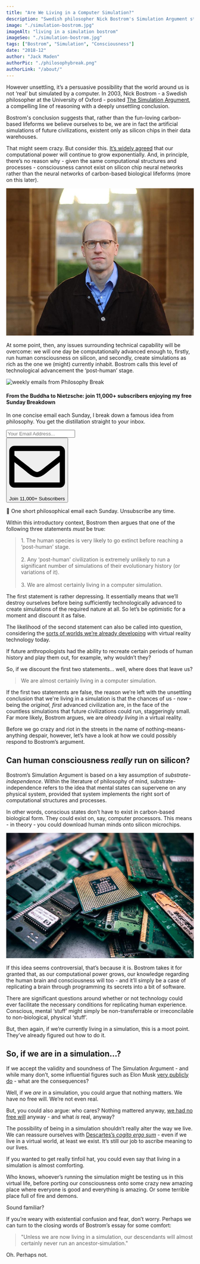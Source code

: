 ```yaml
---
title: "Are We Living in a Computer Simulation?"
description: "Swedish philosopher Nick Bostrom's Simulation Argument states that the world around us is not real, but simply another person's - or civilization's - virtual reality."
image: "./simulation-bostrom.jpg"
imageAlt: "living in a simulation bostrom"
imageSeo: "./simulation-bostrom.jpg"
tags: ["Bostrom", "Simulation", "Consciousness"]
date: "2018-12"
author: "Jack Maden"
authorPic: "./philosophybreak.png"
authorLink: "/about/"
---
```

<span class="big-letter">H</span>owever unsettling, it’s a persuasive possibility that the world around us is not ‘real’ but simulated by a computer. In 2003, Nick Bostrom - a Swedish philosopher at the University of Oxford - posited [The Simulation Argument](https://www.simulation-argument.com/simulation.html), a compelling line of reasoning with a deeply unsettling conclusion.

Bostrom's conclusion suggests that, rather than the fun-loving carbon-based lifeforms we believe ourselves to be, we are in fact the artificial simulations of future civilizations, existent only as silicon chips in their data warehouses.

That might seem crazy. But consider this. [It’s widely agreed](http://www.visualcapitalist.com/visualizing-trillion-fold-increase-computing-power/) that our computational power will continue to grow exponentially. And, in principle, there’s no reason why - given the same computational structures and processes - consciousness cannot exist on silicon chip neural networks rather than the neural networks of carbon-based biological lifeforms (more on this later).

![nick bostrom](./bostrom.jpg "Nick Bostrom, looking like a right simulation.")

At some point, then, any issues surrounding technical capability will be overcome: we will one day be computationally advanced enough to, firstly, run human consciousness on silicon, and secondly, create simulations as rich as the one we (might) currently inhabit. Bostrom calls this level of technological advancement the ‘post-human’ stage.

<!--big subscribe-->
<div class="course-promo darkradial-background subscribe text-center">
    <img src="/static/6313d50bc32799a6c869239128784c7b/e7f7a/weekly-break.webp" alt="weekly emails from Philosophy Break">
    <h4>From the Buddha to Nietzsche: join 11,000+ subscribers enjoying my free Sunday Breakdown</h4>
    <p class="small-grey-font no-mar-bottom">In one concise email each Sunday, I break down a famous idea from philosophy. You get the distillation straight to your inbox.</p>
    <div class="small-pad-top">
        <form action="https://app.convertkit.com/forms/5812400/subscriptions" method="post" data-sv-form="5812400" data-uid="be0e52d3c0" data-format="inline" data-version="6" data-options="{&quot;settings&quot;:{&quot;after_subscribe&quot;:{&quot;action&quot;:&quot;message&quot;,&quot;success_message&quot;:&quot;Thank you, philosopher! Your welcome email will land in your inbox shortly.&quot;,&quot;redirect_url&quot;:&quot;https://philosophybreak.com/thank-you/&quot;},&quot;analytics&quot;:{&quot;google&quot;:null,&quot;fathom&quot;:null,&quot;facebook&quot;:null,&quot;segment&quot;:null,&quot;pinterest&quot;:null,&quot;sparkloop&quot;:null,&quot;googletagmanager&quot;:null},&quot;modal&quot;:{&quot;trigger&quot;:&quot;timer&quot;,&quot;scroll_percentage&quot;:null,&quot;timer&quot;:5,&quot;devices&quot;:&quot;all&quot;,&quot;show_once_every&quot;:15},&quot;powered_by&quot;:{&quot;show&quot;:false,&quot;url&quot;:&quot;https://convertkit.com/features/forms?utm_campaign=poweredby&amp;utm_content=form&amp;utm_medium=referral&amp;utm_source=dynamic&quot;},&quot;recaptcha&quot;:{&quot;enabled&quot;:false},&quot;return_visitor&quot;:{&quot;action&quot;:&quot;show&quot;,&quot;custom_content&quot;:&quot;&quot;},&quot;slide_in&quot;:{&quot;display_in&quot;:&quot;bottom_right&quot;,&quot;trigger&quot;:&quot;timer&quot;,&quot;scroll_percentage&quot;:null,&quot;timer&quot;:5,&quot;devices&quot;:&quot;all&quot;,&quot;show_once_every&quot;:15},&quot;sticky_bar&quot;:{&quot;display_in&quot;:&quot;top&quot;,&quot;trigger&quot;:&quot;timer&quot;,&quot;scroll_percentage&quot;:null,&quot;timer&quot;:5,&quot;devices&quot;:&quot;all&quot;,&quot;show_once_every&quot;:15}},&quot;version&quot;:&quot;6&quot;}" min-width="400 500 600 700 800">
        <div data-style="clean"><ul data-element="errors" data-group="alert"></ul><div data-element="fields" data-stacked="false">
            <div>
                <input name="email_address" aria-label="Your Email Address..." placeholder="Your Email Address..." required type="email" />
            </div>
            <button class="button primary" type="submit" data-element="submit"><div><div></div><div></div><div></div></div><span><svg xmlns="http://www.w3.org/2000/svg" viewBox="0 0 512 512"><path d="M464 64H48C21.49 64 0 85.49 0 112v288c0 26.51 21.49 48 48 48h416c26.51 0 48-21.49 48-48V112c0-26.51-21.49-48-48-48zm0 48v40.805c-22.422 18.259-58.168 46.651-134.587 106.49-16.841 13.247-50.201 45.072-73.413 44.701-23.208.375-56.579-31.459-73.413-44.701C106.18 199.465 70.425 171.067 48 152.805V112h416zM48 400V214.398c22.914 18.251 55.409 43.862 104.938 82.646 21.857 17.205 60.134 55.186 103.062 54.955 42.717.231 80.509-37.199 103.053-54.947 49.528-38.783 82.032-64.401 104.947-82.653V400H48z"/></svg>Join 11,000+ Subscribers</span></button>
            </div>
            </div>
        </form>
        <p class="tiny-mar-top no-mar-bottom review-font">💭 One short philosophical email each Sunday. Unsubscribe any time.</p>
    </div>
</div>

Within this introductory context, Bostrom then argues that one of the following three statements <i>must</i> be true:

> 1\. The human species is very likely to go extinct before reaching a ‘post-human’ stage.<br><br>2. Any ‘post-human' civilization is extremely unlikely to run a significant number of simulations of their evolutionary history (or variations of it).<br><br>3. We are almost certainly living in a computer simulation.

The first statement is rather depressing. It essentially means that we’ll destroy ourselves before being sufficiently technologically advanced to create simulations of the required nature at all. So let’s be optimistic for a moment and discount it as false.

The likelihood of the second statement can also be called into question, considering the [sorts of worlds we’re already developing](https://virtualrealitytimes.com/2017/03/13/full-list-of-virtual-reality-worlds/) with virtual reality technology today.

If future anthropologists had the ability to recreate certain periods of human history and play them out, for example, why wouldn’t they?

So, if we discount the first two statements… well, where does that leave us?

>We are almost certainly living in a computer simulation.

If the first two statements are false, the reason we’re left with the unsettling conclusion that we're living in a simulation is that the chances of us - now - being the _original, first_ advanced civilization are, in the face of the countless simulations that future civilizations could run, staggeringly small. Far more likely, Bostrom argues, we are _already living_ in a virtual reality.

Before we go crazy and riot in the streets in the name of nothing-means-anything despair, however, let’s have a look at how we could possibly respond to Bostrom’s argument.

## Can human consciousness _really_ run on silicon?

<span class="big-letter">B</span>ostrom’s Simulation Argument is based on a key assumption of _substrate-independence_. Within the literature of philosophy of mind, substrate-independence refers to the idea that mental states can supervene on any physical system, provided that system implements the right sort of computational structures and processes.

In other words, conscious states don’t have to exist in carbon-based biological form. They could exist on, say, computer processors. This means - in theory - you could download human minds onto silicon microchips.

![broken microchips](./bostrom2.jpg "Is this what true Armageddon looks like?")

If this idea seems controversial, that’s because it is. Bostrom takes it for granted that, as our computational power grows, our knowledge regarding the human brain and consciousness will too - and it’ll simply be a case of replicating a brain through programming its secrets into a bit of software.

There are significant questions around whether or not technology could ever facilitate the necessary conditions for replicating human experience. Conscious, mental ‘stuff’ might simply be non-transferrable or irreconcilable to non-biological, physical ‘stuff’.

But, then again, if we’re currently living in a simulation, this is a moot point. They’ve already figured out how to do it.

## So, if we are in a simulation...?

<span class="big-letter">I</span>f we accept the validity and soundness of The Simulation Argument - and while many don’t, some influential figures such as Elon Musk [very publicly do](https://www.independent.co.uk/life-style/gadgets-and-tech/news/elon-musk-ai-artificial-intelligence-computer-simulation-gaming-virtual-reality-a7060941.html) - what are the consequences?

Well, if we _are_ in a simulation, you could argue that nothing matters. We have no free will. We’re not even real.

But, you could also argue: who cares? Nothing mattered anyway, [we had no free will](/articles/free-will-illusion-sam-harris/) anyway - and what _is_ real, anyway?

The possibility of being in a simulation shouldn’t really alter the way we live. We can reassure ourselves with [Descartes’s _cogito ergo sum_](/articles/i-think-therefore-i-am-descartes-cogito-ergo-sum-explained) - even if we live in a virtual world, at least we exist. It’s still our job to ascribe meaning to our lives.

If you wanted to get really tinfoil hat, you could even say that living in a simulation is almost comforting.

Who knows, whoever’s running the simulation might be testing us in this virtual life, before porting our consciousness onto some crazy new amazing place where everyone is good and everything is amazing. Or some terrible place full of fire and demons.

Sound familiar?

If you’re weary with existential confusion and fear, don’t worry. Perhaps we can turn to the closing words of Bostrom’s essay for some comfort:

>"Unless we are now living in a simulation, our descendants will almost certainly never run an ancestor‐simulation."

Oh. Perhaps not.
